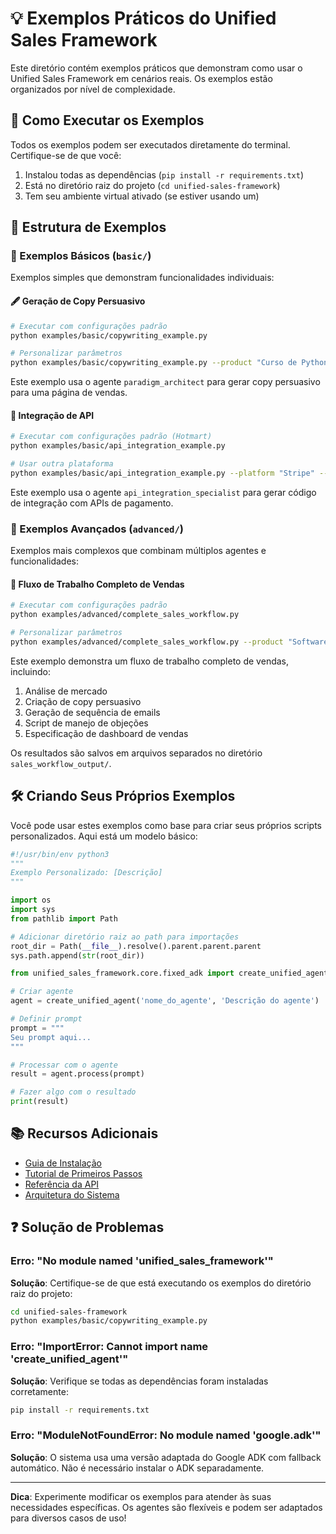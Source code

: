 # 💡 Exemplos Práticos do Unified Sales Framework

Este diretório contém exemplos práticos que demonstram como usar o Unified Sales Framework em cenários reais. Os exemplos estão organizados por nível de complexidade.

## 🚀 Como Executar os Exemplos

Todos os exemplos podem ser executados diretamente do terminal. Certifique-se de que você:

1. Instalou todas as dependências (`pip install -r requirements.txt`)
2. Está no diretório raiz do projeto (`cd unified-sales-framework`)
3. Tem seu ambiente virtual ativado (se estiver usando um)

## 📁 Estrutura de Exemplos

### 📂 Exemplos Básicos (`basic/`)

Exemplos simples que demonstram funcionalidades individuais:

#### 🖋️ Geração de Copy Persuasivo

```bash
# Executar com configurações padrão
python examples/basic/copywriting_example.py

# Personalizar parâmetros
python examples/basic/copywriting_example.py --product "Curso de Python Avançado" --audience "Desenvolvedores intermediários" --price "R$ 1.997,00"
```

Este exemplo usa o agente `paradigm_architect` para gerar copy persuasivo para uma página de vendas.

#### 🔌 Integração de API

```bash
# Executar com configurações padrão (Hotmart)
python examples/basic/api_integration_example.py

# Usar outra plataforma
python examples/basic/api_integration_example.py --platform "Stripe" --output "stripe_integration.py"
```

Este exemplo usa o agente `api_integration_specialist` para gerar código de integração com APIs de pagamento.

### 📂 Exemplos Avançados (`advanced/`)

Exemplos mais complexos que combinam múltiplos agentes e funcionalidades:

#### 🔄 Fluxo de Trabalho Completo de Vendas

```bash
# Executar com configurações padrão
python examples/advanced/complete_sales_workflow.py

# Personalizar parâmetros
python examples/advanced/complete_sales_workflow.py --product "Software de CRM" --audience "Empresas de médio porte" --industry "Tecnologia" --price "R$ 997/mês"
```

Este exemplo demonstra um fluxo de trabalho completo de vendas, incluindo:
1. Análise de mercado
2. Criação de copy persuasivo
3. Geração de sequência de emails
4. Script de manejo de objeções
5. Especificação de dashboard de vendas

Os resultados são salvos em arquivos separados no diretório `sales_workflow_output/`.

## 🛠️ Criando Seus Próprios Exemplos

Você pode usar estes exemplos como base para criar seus próprios scripts personalizados. Aqui está um modelo básico:

```python
#!/usr/bin/env python3
"""
Exemplo Personalizado: [Descrição]
"""

import os
import sys
from pathlib import Path

# Adicionar diretório raiz ao path para importações
root_dir = Path(__file__).resolve().parent.parent.parent
sys.path.append(str(root_dir))

from unified_sales_framework.core.fixed_adk import create_unified_agent

# Criar agente
agent = create_unified_agent('nome_do_agente', 'Descrição do agente')

# Definir prompt
prompt = """
Seu prompt aqui...
"""

# Processar com o agente
result = agent.process(prompt)

# Fazer algo com o resultado
print(result)
```

## 📚 Recursos Adicionais

- [Guia de Instalação](../docs/guides/installation.md)
- [Tutorial de Primeiros Passos](../docs/tutorials/getting-started.md)
- [Referência da API](../docs/api/reference.md)
- [Arquitetura do Sistema](../docs/architecture/overview.md)

## ❓ Solução de Problemas

### Erro: "No module named 'unified_sales_framework'"

**Solução**: Certifique-se de que está executando os exemplos do diretório raiz do projeto:

```bash
cd unified-sales-framework
python examples/basic/copywriting_example.py
```

### Erro: "ImportError: Cannot import name 'create_unified_agent'"

**Solução**: Verifique se todas as dependências foram instaladas corretamente:

```bash
pip install -r requirements.txt
```

### Erro: "ModuleNotFoundError: No module named 'google.adk'"

**Solução**: O sistema usa uma versão adaptada do Google ADK com fallback automático. Não é necessário instalar o ADK separadamente.

---

**Dica**: Experimente modificar os exemplos para atender às suas necessidades específicas. Os agentes são flexíveis e podem ser adaptados para diversos casos de uso!

